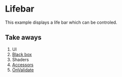 # Lifebar

This example displays a life bar which can be controled.

## Take aways

1. UI
2. [Black box](https://en.wikipedia.org/wiki/Black_box)
3. Shaders
4. [Accessors](https://msdn.microsoft.com/en-us/library/aa287786.aspx)
5. [OnValidate](http://docs.unity3d.com/ScriptReference/MonoBehaviour.OnValidate.html)
